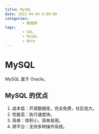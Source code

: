```yaml
---
title: MySQL
date: 2022-04-04 6:00:00
categories:
        - 数据库
tags:
        - SQL
        - MySQL
        - Note
---
```


# MySQL

MySQL 属于 Oracle。

## MySQL 的优点

1. 成本低：开源数据库，完全免费，社区庞大。
2. 性能高：执行速度快。
3. 简单：体积小，简单易用。
4. 跨平台：支持多种操作系统。
